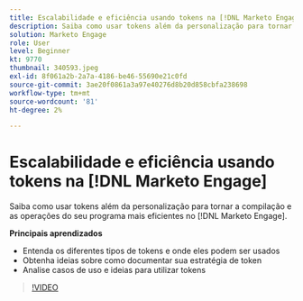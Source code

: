 ```yaml
---
title: Escalabilidade e eficiência usando tokens na [!DNL Marketo Engage]
description: Saiba como usar tokens além da personalização para tornar a compilação e as operações do seu programa mais eficientes no [!DNL Marketo Engage].
solution: Marketo Engage
role: User
level: Beginner
kt: 9770
thumbnail: 340593.jpeg
exl-id: 8f061a2b-2a7a-4186-be46-55690e21c0fd
source-git-commit: 3ae20f0861a3a97e40276d8b20d858cbfa238698
workflow-type: tm+mt
source-wordcount: '81'
ht-degree: 2%

---
```


# Escalabilidade e eficiência usando tokens na [!DNL Marketo Engage]

Saiba como usar tokens além da personalização para tornar a compilação e as operações do seu programa mais eficientes no [!DNL Marketo Engage].

**Principais aprendizados**

* Entenda os diferentes tipos de tokens e onde eles podem ser usados
* Obtenha ideias sobre como documentar sua estratégia de token
* Analise casos de uso e ideias para utilizar tokens

>[!VIDEO](https://video.tv.adobe.com/v/340593/?quality=12&learn=on)
